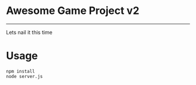 # Awesome Game Project v2
-----------
Lets nail it this time

# Usage

```
npm install
node server.js
```